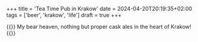 +++
title = 'Tea Time Pub in Krakow'
date = 2024-04-20T20:19:35+02:00
tags = ['beer', 'krakow', 'life']
draft = true
+++

{{<lead>}}
My bear heaven, nothing but proper cask ales in the heart of Krakow!
{{</lead>}}
